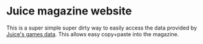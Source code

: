 # Juice magazine website
This is a super simple super dirty way to easily access the data provided by [Juice's games data](https://juice.hackclub.com/games). This allows easy copy+paste into the magazine.
